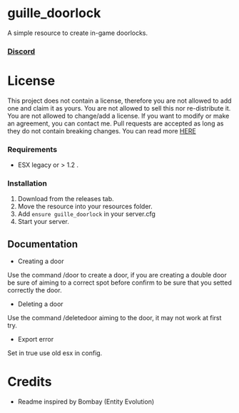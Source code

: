 # guille_doorlock
A simple resource to create in-game doorlocks.

### [Discord](https://discord.gg/eBpmkW6e5j)

# License
This project does not contain a license, therefore you are not allowed to add one and claim it as yours. You are not allowed to sell this nor re-distribute it. You are not allowed to change/add a license. If you want to modify or make an agreement, you can contact me. Pull requests are accepted as long as they do not contain breaking changes. You can read more [HERE](https://opensource.stackexchange.com/questions/1720/what-can-i-assume-if-a-publicly-published-project-has-no-license) 

### Requirements

- ESX legacy or > 1.2 .

### Installation
1) Download from the releases tab.
2) Move the resource into your resources folder.
3) Add `ensure guille_doorlock` in your server.cfg
4) Start your server.

## Documentation

- Creating a door

Use the command /door to create a door, if you are creating a double door be sure of aiming to a correct spot before confirm to be sure that you setted correctly the door.

- Deleting a door

Use the command /deletedoor aiming to the door, it may not work at first try.

- Export error

Set in true use old esx in config.

# Credits

- Readme inspired by Bombay (Entity Evolution)

